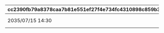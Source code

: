 |cc2390fb79a8378caa7b81e551ef27f4e734fc4310898c859b3efdba76b1388d|99f78e7e8347ff1876664f6d2d9fdb1fccab3cb804f91b4af3b8339b66f05b1d|c8f52b93c967f5bd7bbee8b0948671746a51a90167a9d8bbfda529e7d3dd55aa|fce6079902b42795952f6e48e78f6d83c4c736126c296f37652e2476c3eec926|
| --- | --- | --- | --- |
|2035/07/15 14:30|1|2025/07/15 14:30|https://cygames.com/games/priconne/guide/?utm_source=priconne&utm_medium=app&utm_campaign=mypage_banner|